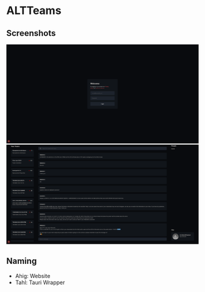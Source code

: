 # ALTTeams
## Screenshots
![Screenshot of login page](/screenshots/screenshot-login.png?raw=true)
![Screenshot of dashboard](/screenshots/screenshot-dash.png?raw=true)

## Naming
- Ahig: Website
- Tahl: Tauri Wrapper

